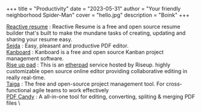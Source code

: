 +++
title = "Productivity"
date = "2023-05-31"
author = "Your friendly neighborhood Spider-Man"
cover = "hello.jpg"
description = "Boink" 
+++

[Reactive resume](https://rxresu.me/) : Reactive Resume is a free and open source resume builder that's built to make the mundane tasks of creating, updating and sharing your resume easy. \
[Sejda](https://www.sejda.com/) : Easy, pleasant and productive PDF editor. \
[Kanboard](https://kanboard.org/) : Kanboard is a free and open source Kanban project management software. \
[Rise up pad](https://pad.riseup.net/) : This is an [etherpad](https://etherpad.org/) service hosted by Riseup. highly customizable open source online editor providing collaborative editing in really real-time. \
[Taiga](https://www.taiga.io/) : The free and open-source project management tool. For cross-functional agile teams to work effectively \
[PDF Candy](https://pdfcandy.com/) : A all-in-one tool for editing, converting, spliting & merging PDF files \
